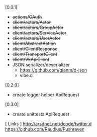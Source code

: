[0.0.1]
* ~~actions/OAuth~~
* ~~client/actors/Actor~~
* ~~client/actors/GroupActor~~
* ~~client/actors/ServiceActor~~
* ~~client/actors/UserActor~~
* ~~client/AbstractAction~~
* ~~client/ClientResponse~~
* ~~client/TransportClient~~
* ~~client/VkApiClient~~
* JSON serializer/deserializer
	* https://github.com/gianm/d-json
	* vibe.d

[0.2.0]
* create logger helper
	ApiRequest

[0.3.0]
* create unittests
	ApiRequest

[ Links ]
http://arsdnet.net/dcode/twitter.d
https://github.com/Raudius/Pushraven